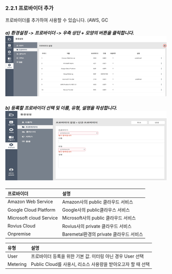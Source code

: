 ### 2.2.1 프로바이더 추가

프로바이더를 추가하여 사용할 수 있습니다. \(AWS, GC

##### a\)    환경설정 -&gt; 프로바이더 -&gt; 우측 상단 + 모양의 버튼을 클릭합니다.![](/image.kh/image.kh/프로바이더추가1.png)

##### b\) 등록할 프로바이더 선택 및 이름, 유형, 설명을 작성합니다.![](/image.kh/image.kh/프로바이더추가2.png)

| **프로바이더** | **설명** |
| :--- | :--- |
| Amazon Web Service | Amazon사의 public 클라우드 서비스 |
| Google Cloud Platform | Google사의 public클라우스 서비스 |
| Microsoft cloud Service | Microsoft사의 public 클라우드 서비스 |
| Rovius Cloud | Rovius사의 private 클라우드 서비스 |
| Onpremise | Baremetal환경의 private 클라우드 서비스 |

| **유형** | **설명** |
| :--- | :--- |
| User | 프로바이더 등록을 위한 기본 값. 미터링 아닌 경우 User 선택 |
| Metering | Public Cloud를 사용시, 리소스 사용량을 받아오고자 할 때 선택 |



